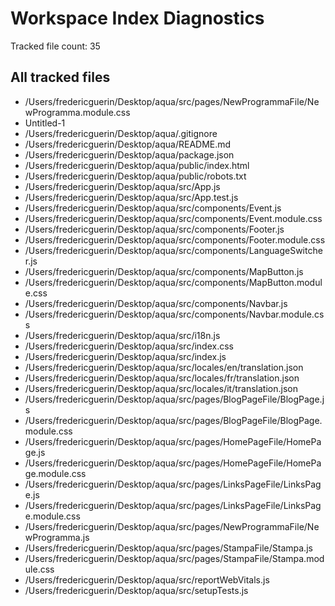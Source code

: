 # Workspace Index Diagnostics

Tracked file count: 35

## All tracked files

- /Users/fredericguerin/Desktop/aqua/src/pages/NewProgrammaFile/NewProgramma.module.css
- Untitled-1
- /Users/fredericguerin/Desktop/aqua/.gitignore
- /Users/fredericguerin/Desktop/aqua/README.md
- /Users/fredericguerin/Desktop/aqua/package.json
- /Users/fredericguerin/Desktop/aqua/public/index.html
- /Users/fredericguerin/Desktop/aqua/public/robots.txt
- /Users/fredericguerin/Desktop/aqua/src/App.js
- /Users/fredericguerin/Desktop/aqua/src/App.test.js
- /Users/fredericguerin/Desktop/aqua/src/components/Event.js
- /Users/fredericguerin/Desktop/aqua/src/components/Event.module.css
- /Users/fredericguerin/Desktop/aqua/src/components/Footer.js
- /Users/fredericguerin/Desktop/aqua/src/components/Footer.module.css
- /Users/fredericguerin/Desktop/aqua/src/components/LanguageSwitcher.js
- /Users/fredericguerin/Desktop/aqua/src/components/MapButton.js
- /Users/fredericguerin/Desktop/aqua/src/components/MapButton.module.css
- /Users/fredericguerin/Desktop/aqua/src/components/Navbar.js
- /Users/fredericguerin/Desktop/aqua/src/components/Navbar.module.css
- /Users/fredericguerin/Desktop/aqua/src/i18n.js
- /Users/fredericguerin/Desktop/aqua/src/index.css
- /Users/fredericguerin/Desktop/aqua/src/index.js
- /Users/fredericguerin/Desktop/aqua/src/locales/en/translation.json
- /Users/fredericguerin/Desktop/aqua/src/locales/fr/translation.json
- /Users/fredericguerin/Desktop/aqua/src/locales/it/translation.json
- /Users/fredericguerin/Desktop/aqua/src/pages/BlogPageFile/BlogPage.js
- /Users/fredericguerin/Desktop/aqua/src/pages/BlogPageFile/BlogPage.module.css
- /Users/fredericguerin/Desktop/aqua/src/pages/HomePageFile/HomePage.js
- /Users/fredericguerin/Desktop/aqua/src/pages/HomePageFile/HomePage.module.css
- /Users/fredericguerin/Desktop/aqua/src/pages/LinksPageFile/LinksPage.js
- /Users/fredericguerin/Desktop/aqua/src/pages/LinksPageFile/LinksPage.module.css
- /Users/fredericguerin/Desktop/aqua/src/pages/NewProgrammaFile/NewProgramma.js
- /Users/fredericguerin/Desktop/aqua/src/pages/StampaFile/Stampa.js
- /Users/fredericguerin/Desktop/aqua/src/pages/StampaFile/Stampa.module.css
- /Users/fredericguerin/Desktop/aqua/src/reportWebVitals.js
- /Users/fredericguerin/Desktop/aqua/src/setupTests.js
